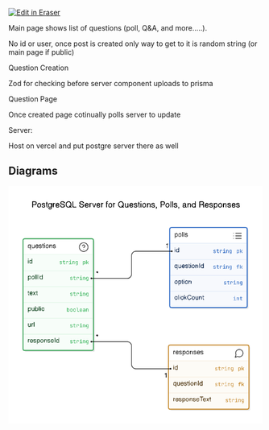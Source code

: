 <p><a target="_blank" href="https://app.eraser.io/workspace/8hKiYRJZjKisFu07UWRZ" id="edit-in-eraser-github-link"><img alt="Edit in Eraser" src="https://firebasestorage.googleapis.com/v0/b/second-petal-295822.appspot.com/o/images%2Fgithub%2FOpen%20in%20Eraser.svg?alt=media&amp;token=968381c8-a7e7-472a-8ed6-4a6626da5501"></a></p>



Main page shows list of questions (poll, Q&A, and more.....).

No id or user, once post is created only way to get to it is random string (or main page if public)



Question Creation

Zod for checking before server component uploads to prisma



Question Page

Once created page cotinually polls server to update



Server:

Host on vercel and put postgre server there as well


<!-- eraser-additional-content -->
## Diagrams
<!-- eraser-additional-files -->
<a href="/webFlow/Comitia Web Sequence-PostgreSQL Server for Questions, Polls, and Responses-1.eraserdiagram" data-element-id="dQteeTHUKS-n2VDwUn6Xd"><img src="/.eraser/8hKiYRJZjKisFu07UWRZ___tlw6i1jU3ESQWXfqQhu3EcdDl7j2___---diagram----4dffd42fea92b4bb21b175f8fe9c9eaf-PostgreSQL-Server-for-Questions--Polls--and-Responses.png" alt="" data-element-id="dQteeTHUKS-n2VDwUn6Xd" /></a>
<!-- end-eraser-additional-files -->
<!-- end-eraser-additional-content -->
<!--- Eraser file: https://app.eraser.io/workspace/8hKiYRJZjKisFu07UWRZ --->